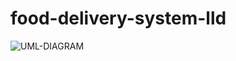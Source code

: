 # food-delivery-system-lld

![UML-DIAGRAM](http://www.plantuml.com/plantuml/proxy?cache=no&src=https://raw.githubusercontent.com/chhaya-sharma/food-delivery-system-lld/refs/heads/main/food-delivery-system/src/main/resources/FoodDeliverySystem.puml)
